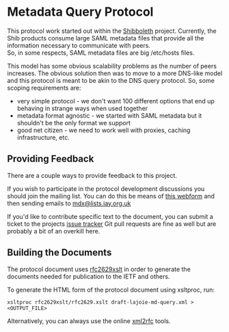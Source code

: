 Metadata Query Protocol
=======================
This protocol work started out within the [Shibboleth](http://shibboleth.net)
project.  Currently, the Shib products consume large SAML metadata 
files that provide all the information necessary to communicate with peers.  
So, in some respects, SAML metadata files are big /etc/hosts files.

This model has some obvious scalability problems as the number of peers
increases.  The obvious solution then was to move to a more DNS-like model and
this protocol is meant to be akin to the DNS query protocol.  So, some scoping
requirements are:

* very simple protocol - we don't want 100 different options that end up behaving in strange ways when used together
* metadata format agnostic - we started with SAML metadata but it shouldn't be the only format we support
* good net citizen - we need to work well with proxies, caching infrastructure, etc.

Providing Feedback
------------------
There are a couple ways to provide feedback to this project.

If you wish to participate in the protocol development discussions  you should
join the mailing list.  You can do this be means of [this webform](http://lists.iay.org.uk/listinfo.cgi/mdx-iay.org.uk)
and then sending emails to [mdx@lists.iay.org.uk](mailto:mdx@lists.iay.org.uk)

If you'd like to contribute specific text to the document, you can submit a 
ticket to the projects [issue tracker](https://github.com/lajoie/md-query/issues)
Git pull requests are fine as well but are probably a bit of an overkill here.

Building the Documents
----------------------
The protocol document uses [rfc2629xslt](http://greenbytes.de/tech/webdav/rfc2629xslt/rfc2629xslt.html) 
in order to generate the documents needed for publication to the IETF and others.

To generate the HTML form of the protocol document using xsltproc, run:

    xsltproc rfc2629xslt/rfc2629.xslt draft-lajoie-md-query.xml > <OUTPUT_FILE>

Alternatively, you can always use the online [xml2rfc](http://xml.resource.org/)
tools.
